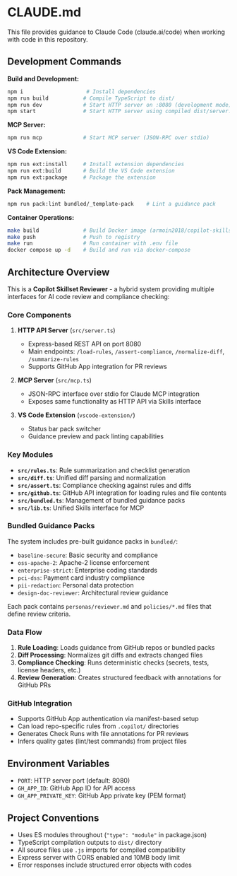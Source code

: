 # CLAUDE.md

This file provides guidance to Claude Code (claude.ai/code) when working with code in this repository.

## Development Commands

**Build and Development:**

```bash
npm i                    # Install dependencies
npm run build           # Compile TypeScript to dist/
npm run dev             # Start HTTP server on :8080 (development mode)
npm start               # Start HTTP server using compiled dist/server.js
```

**MCP Server:**

```bash
npm run mcp             # Start MCP server (JSON-RPC over stdio)
```

**VS Code Extension:**

```bash
npm run ext:install     # Install extension dependencies
npm run ext:build       # Build the VS Code extension
npm run ext:package     # Package the extension
```

**Pack Management:**

```bash
npm run pack:lint bundled/_template-pack    # Lint a guidance pack
```

**Container Operations:**

```bash
make build              # Build Docker image (armoin2018/copilot-skillset:v0.9.0)
make push               # Push to registry
make run                # Run container with .env file
docker compose up -d    # Build and run via docker-compose
```

## Architecture Overview

This is a **Copilot Skillset Reviewer** - a hybrid system providing multiple interfaces for AI code review and compliance checking:

### Core Components

1. **HTTP API Server** (`src/server.ts`)
   - Express-based REST API on port 8080
   - Main endpoints: `/load-rules`, `/assert-compliance`, `/normalize-diff`, `/summarize-rules`
   - Supports GitHub App integration for PR reviews

2. **MCP Server** (`src/mcp.ts`)
   - JSON-RPC interface over stdio for Claude MCP integration
   - Exposes same functionality as HTTP API via Skills interface

3. **VS Code Extension** (`vscode-extension/`)
   - Status bar pack switcher
   - Guidance preview and pack linting capabilities

### Key Modules

- **`src/rules.ts`**: Rule summarization and checklist generation
- **`src/diff.ts`**: Unified diff parsing and normalization
- **`src/assert.ts`**: Compliance checking against rules and diffs
- **`src/github.ts`**: GitHub API integration for loading rules and file contents
- **`src/bundled.ts`**: Management of bundled guidance packs
- **`src/lib.ts`**: Unified Skills interface for MCP

### Bundled Guidance Packs

The system includes pre-built guidance packs in `bundled/`:

- `baseline-secure`: Basic security and compliance
- `oss-apache-2`: Apache-2 license enforcement
- `enterprise-strict`: Enterprise coding standards
- `pci-dss`: Payment card industry compliance
- `pii-redaction`: Personal data protection
- `design-doc-reviewer`: Architectural review guidance

Each pack contains `personas/reviewer.md` and `policies/*.md` files that define review criteria.

### Data Flow

1. **Rule Loading**: Loads guidance from GitHub repos or bundled packs
2. **Diff Processing**: Normalizes git diffs and extracts changed files
3. **Compliance Checking**: Runs deterministic checks (secrets, tests, license headers, etc.)
4. **Review Generation**: Creates structured feedback with annotations for GitHub PRs

### GitHub Integration

- Supports GitHub App authentication via manifest-based setup
- Can load repo-specific rules from `.copilot/` directories
- Generates Check Runs with file annotations for PR reviews
- Infers quality gates (lint/test commands) from project files

## Environment Variables

- `PORT`: HTTP server port (default: 8080)
- `GH_APP_ID`: GitHub App ID for API access
- `GH_APP_PRIVATE_KEY`: GitHub App private key (PEM format)

## Project Conventions

- Uses ES modules throughout (`"type": "module"` in package.json)
- TypeScript compilation outputs to `dist/` directory
- All source files use `.js` imports for compiled compatibility
- Express server with CORS enabled and 10MB body limit
- Error responses include structured error objects with codes
